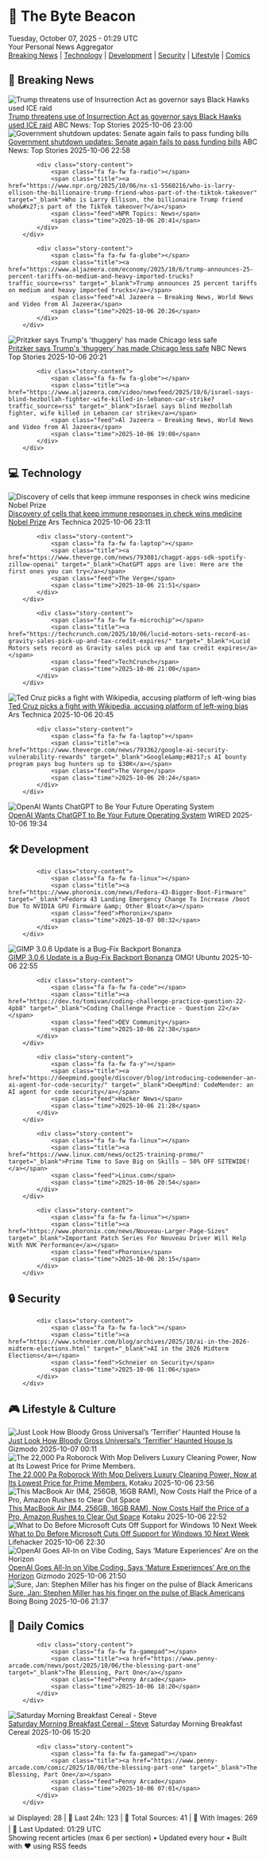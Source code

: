 <!-- Processing 54 RSS feeds at 2025-10-07 01:29:03 UTC -->
<!-- Processing: Garfield -->
<!-- Processing: Cyanide & Happiness -->
<!-- Processing: Dinosaur Comics -->
<!-- Processing: CNN Breaking News -->
<!-- Processing: BBC World News -->
<!-- Processing: NPR News -->
<!-- Processing: CBC News -->
<!-- Error processing https://rss.cbc.ca/lineup/topstories.xml: The read operation timed out -->
<!-- Processing: Reuters World News -->
<!-- Processing: Associated Press Breaking -->
<!-- Processing: NBC News Breaking -->
<!-- Processing: Guardian World News -->
<!-- Processing: Ars Technica -->
<!-- Processing: Lobsters Python -->
<!-- Processing: Hacker News -->
<!-- Processing: Phoronix Linux News -->
<!-- Processing: It's FOSS -->
<!-- Processing: OMG! Ubuntu -->
<!-- Processing: Linux.com -->
<!-- Processing: Red Hat Blog -->
<!-- Processing: Ubuntu Blog -->
<!-- Processing: GitHub Blog -->
<!-- Processing: DZone -->
<!-- Processing: Gizmodo -->
<!-- Processing: Kotaku -->
<!-- Error processing https://kotaku.com/rss: The read operation timed out -->
<!-- Processing: Boing Boing -->
<!-- Processing: Krebs on Security -->
<!-- Generated 4 new posts out of 26 feeds processed -->
<div class="newspaper-header">
    <h1 class="newspaper-title">📰 The Byte Beacon</h1>
    <div class="newspaper-date">Tuesday, October 07, 2025 - 01:29 UTC</div>
    <div class="newspaper-subtitle">Your Personal News Aggregator</div>
</div>

<div class="newspaper-nav">
    <a href="#breaking">Breaking News</a> |
    <a href="#tech">Technology</a> |
    <a href="#dev">Development</a> |
    <a href="#security">Security</a> |
    <a href="#lifestyle">Lifestyle</a> |
    <a href="#webcomics">Comics</a>
</div>

<div class="news-section breaking-news" id="breaking">
<h2 class="section-header">🚨 Breaking News</h2>
<div class="stories-container">
<div class="story">
            <img src="https://s.abcnews.com/images/US/chicago-2-gty-gmh-251006_1759761869543_hpMain_4x3t_384.jpg" alt="Trump threatens use of Insurrection Act as governor says Black Hawks used ICE raid" class="story-image" loading="lazy" onerror="this.style.display='none'">
            <div class="story-content">
                <span class="fa fa-fw fa-tv"></span>
                <span class="title"><a href="https://abcnews.go.com/US/illinois-files-lawsuit-block-deployment-national-guard/story?id=126253079" target="_blank">Trump threatens use of Insurrection Act as governor says Black Hawks used ICE raid</a></span>
                <span class="feed">ABC News: Top Stories</span>
                <span class="time">2025-10-06 23:00</span>
            </div>
        </div>
<div class="story">
            <img src="https://s.abcnews.com/images/US/shutdown-1-rt-gmh-251006_1759756530332_hpMain_4x3t_384.jpg" alt="Government shutdown updates: Senate again fails to pass funding bills" class="story-image" loading="lazy" onerror="this.style.display='none'">
            <div class="story-content">
                <span class="fa fa-fw fa-tv"></span>
                <span class="title"><a href="https://abcnews.go.com/Politics/live-updates/government-shutdown-live-updates/?id=126242587" target="_blank">Government shutdown updates: Senate again fails to pass funding bills</a></span>
                <span class="feed">ABC News: Top Stories</span>
                <span class="time">2025-10-06 22:58</span>
            </div>
        </div>
<div class="story">
            
            <div class="story-content">
                <span class="fa fa-fw fa-radio"></span>
                <span class="title"><a href="https://www.npr.org/2025/10/06/nx-s1-5560216/who-is-larry-ellison-the-billionaire-trump-friend-whos-part-of-the-tiktok-takeover" target="_blank">Who is Larry Ellison, the billionaire Trump friend who&#x27;s part of the TikTok takeover?</a></span>
                <span class="feed">NPR Topics: News</span>
                <span class="time">2025-10-06 20:41</span>
            </div>
        </div>
<div class="story">
            
            <div class="story-content">
                <span class="fa fa-fw fa-globe"></span>
                <span class="title"><a href="https://www.aljazeera.com/economy/2025/10/6/trump-announces-25-percent-tariffs-on-medium-and-heavy-imported-trucks?traffic_source=rss" target="_blank">Trump announces 25 percent tariffs on medium and heavy imported trucks</a></span>
                <span class="feed">Al Jazeera – Breaking News, World News and Video from Al Jazeera</span>
                <span class="time">2025-10-06 20:26</span>
            </div>
        </div>
<div class="story">
            <img src="https://media-cldnry.s-nbcnews.com/image/upload/t_fit_1500w/mpx/2704722219/2025_10/1759782084961_f_brk_pritzker_trump_invasion_251006_1920x1080-0dyv07.jpg" alt="Pritzker says Trump&#x27;s &#x27;thuggery&#x27; has made Chicago less safe" class="story-image" loading="lazy" onerror="this.style.display='none'">
            <div class="story-content">
                <span class="fa fa-fw fa-broadcast-tower"></span>
                <span class="title"><a href="https://www.nbcnews.com/video/illinois-governor-says-trump-s-thuggery-has-made-chicago-less-safe-249209413544" target="_blank">Pritzker says Trump&#x27;s &#x27;thuggery&#x27; has made Chicago less safe</a></span>
                <span class="feed">NBC News Top Stories</span>
                <span class="time">2025-10-06 20:21</span>
            </div>
        </div>
<div class="story">
            
            <div class="story-content">
                <span class="fa fa-fw fa-globe"></span>
                <span class="title"><a href="https://www.aljazeera.com/video/newsfeed/2025/10/6/israel-says-blind-hezbollah-fighter-wife-killed-in-lebanon-car-strike?traffic_source=rss" target="_blank">Israel says blind Hezbollah fighter, wife killed in Lebanon car strike</a></span>
                <span class="feed">Al Jazeera – Breaking News, World News and Video from Al Jazeera</span>
                <span class="time">2025-10-06 19:08</span>
            </div>
        </div>
</div>
</div>
<div class="news-section tech-news" id="tech">
<h2 class="section-header">💻 Technology</h2>
<div class="stories-container">
<div class="story">
            <img src="https://cdn.arstechnica.net/wp-content/uploads/2025/10/GettyImages-2239175375-500x500.jpg" alt="Discovery of cells that keep immune responses in check wins medicine Nobel Prize" class="story-image" loading="lazy" onerror="this.style.display='none'">
            <div class="story-content">
                <span class="fa fa-fw fa-cog"></span>
                <span class="title"><a href="https://arstechnica.com/health/2025/10/discovery-of-cells-that-keep-immune-responses-in-check-wins-medicine-nobel-prize/" target="_blank">Discovery of cells that keep immune responses in check wins medicine Nobel Prize</a></span>
                <span class="feed">Ars Technica</span>
                <span class="time">2025-10-06 23:11</span>
            </div>
        </div>
<div class="story">
            
            <div class="story-content">
                <span class="fa fa-fw fa-laptop"></span>
                <span class="title"><a href="https://www.theverge.com/news/793081/chagpt-apps-sdk-spotify-zillow-openai" target="_blank">ChatGPT apps are live: Here are the first ones you can try</a></span>
                <span class="feed">The Verge</span>
                <span class="time">2025-10-06 21:51</span>
            </div>
        </div>
<div class="story">
            
            <div class="story-content">
                <span class="fa fa-fw fa-microchip"></span>
                <span class="title"><a href="https://techcrunch.com/2025/10/06/lucid-motors-sets-record-as-gravity-sales-pick-up-and-tax-credit-expires/" target="_blank">Lucid Motors sets record as Gravity sales pick up and tax credit expires</a></span>
                <span class="feed">TechCrunch</span>
                <span class="time">2025-10-06 21:00</span>
            </div>
        </div>
<div class="story">
            <img src="https://cdn.arstechnica.net/wp-content/uploads/2025/10/ted-cruz-500x500-1759781343.jpg" alt="Ted Cruz picks a fight with Wikipedia, accusing platform of left-wing bias" class="story-image" loading="lazy" onerror="this.style.display='none'">
            <div class="story-content">
                <span class="fa fa-fw fa-cog"></span>
                <span class="title"><a href="https://arstechnica.com/tech-policy/2025/10/ted-cruz-picks-a-fight-with-wikipedia-accusing-platform-of-left-wing-bias/" target="_blank">Ted Cruz picks a fight with Wikipedia, accusing platform of left-wing bias</a></span>
                <span class="feed">Ars Technica</span>
                <span class="time">2025-10-06 20:45</span>
            </div>
        </div>
<div class="story">
            
            <div class="story-content">
                <span class="fa fa-fw fa-laptop"></span>
                <span class="title"><a href="https://www.theverge.com/news/793362/google-ai-security-vulnerability-rewards" target="_blank">Google&amp;#8217;s AI bounty program pays bug hunters up to $30K</a></span>
                <span class="feed">The Verge</span>
                <span class="time">2025-10-06 20:24</span>
            </div>
        </div>
<div class="story">
            <img src="https://media.wired.com/photos/68e418e683909ddc0a48c4c8/master/pass/OpenAI-Wants-ChatGPT-to-be-Your-Future-Operation-System-Business-2218344212.jpg" alt="OpenAI Wants ChatGPT to Be Your Future Operating System" class="story-image" loading="lazy" onerror="this.style.display='none'">
            <div class="story-content">
                <span class="fa fa-fw fa-bolt"></span>
                <span class="title"><a href="https://www.wired.com/story/openai-dev-day-sam-altman-chatgpt-apps/" target="_blank">OpenAI Wants ChatGPT to Be Your Future Operating System</a></span>
                <span class="feed">WIRED</span>
                <span class="time">2025-10-06 19:34</span>
            </div>
        </div>
</div>
</div>
<div class="news-section dev-news" id="dev">
<h2 class="section-header">🛠️ Development</h2>
<div class="stories-container">
<div class="story">
            
            <div class="story-content">
                <span class="fa fa-fw fa-linux"></span>
                <span class="title"><a href="https://www.phoronix.com/news/Fedora-43-Bigger-Boot-Firmware" target="_blank">Fedora 43 Landing Emergency Change To Increase /boot Due To NVIDIA GPU Firmware &amp; Other Bloat</a></span>
                <span class="feed">Phoronix</span>
                <span class="time">2025-10-07 00:32</span>
            </div>
        </div>
<div class="story">
            <img src="https://i0.wp.com/www.omgubuntu.co.uk/wp-content/uploads/2024/11/gimp-3.0-hero.jpg?resize=406%2C232&amp;ssl=1" alt="GIMP 3.0.6 Update is a Bug-Fix Backport Bonanza" class="story-image" loading="lazy" onerror="this.style.display='none'">
            <div class="story-content">
                <span class="fa fa-fw fa-ubuntu"></span>
                <span class="title"><a href="https://www.omgubuntu.co.uk/2025/10/gimp-3-0-6-update-fixes-bugs" target="_blank">GIMP 3.0.6 Update is a Bug-Fix Backport Bonanza</a></span>
                <span class="feed">OMG! Ubuntu</span>
                <span class="time">2025-10-06 22:55</span>
            </div>
        </div>
<div class="story">
            
            <div class="story-content">
                <span class="fa fa-fw fa-code"></span>
                <span class="title"><a href="https://dev.to/tomivan/coding-challenge-practice-question-22-4pb8" target="_blank">Coding Challenge Practice - Question 22</a></span>
                <span class="feed">DEV Community</span>
                <span class="time">2025-10-06 22:38</span>
            </div>
        </div>
<div class="story">
            
            <div class="story-content">
                <span class="fa fa-fw fa-y"></span>
                <span class="title"><a href="https://deepmind.google/discover/blog/introducing-codemender-an-ai-agent-for-code-security/" target="_blank">DeepMind: CodeMender: an AI agent for code security</a></span>
                <span class="feed">Hacker News</span>
                <span class="time">2025-10-06 21:28</span>
            </div>
        </div>
<div class="story">
            
            <div class="story-content">
                <span class="fa fa-fw fa-linux"></span>
                <span class="title"><a href="https://www.linux.com/news/oct25-training-promo/" target="_blank">Prime Time to Save Big on Skills – 50% OFF SITEWIDE!</a></span>
                <span class="feed">Linux.com</span>
                <span class="time">2025-10-06 20:54</span>
            </div>
        </div>
<div class="story">
            
            <div class="story-content">
                <span class="fa fa-fw fa-linux"></span>
                <span class="title"><a href="https://www.phoronix.com/news/Nouveau-Larger-Page-Sizes" target="_blank">Important Patch Series For Nouveau Driver Will Help With NVK Performance</a></span>
                <span class="feed">Phoronix</span>
                <span class="time">2025-10-06 20:15</span>
            </div>
        </div>
</div>
</div>
<div class="news-section security-news" id="security">
<h2 class="section-header">🔒 Security</h2>
<div class="stories-container">
<div class="story">
            
            <div class="story-content">
                <span class="fa fa-fw fa-lock"></span>
                <span class="title"><a href="https://www.schneier.com/blog/archives/2025/10/ai-in-the-2026-midterm-elections.html" target="_blank">AI in the 2026 Midterm Elections</a></span>
                <span class="feed">Schneier on Security</span>
                <span class="time">2025-10-06 11:06</span>
            </div>
        </div>
</div>
</div>
<div class="news-section lifestyle-news" id="lifestyle">
<h2 class="section-header">🎮 Lifestyle & Culture</h2>
<div class="stories-container">
<div class="story">
            <img src="https://gizmodo.com/app/uploads/2025/10/terrifier-horror-nights-instagram-1280x853.jpg" alt="Just Look How Bloody Gross Universal’s ‘Terrifier’ Haunted House Is" class="story-image" loading="lazy" onerror="this.style.display='none'">
            <div class="story-content">
                <span class="fa fa-fw fa-computer"></span>
                <span class="title"><a href="https://gizmodo.com/just-look-how-bloody-gross-universals-terrifier-haunted-house-is-2000668471" target="_blank">Just Look How Bloody Gross Universal’s ‘Terrifier’ Haunted House Is</a></span>
                <span class="feed">Gizmodo</span>
                <span class="time">2025-10-07 00:11</span>
            </div>
        </div>
<div class="story">
            <img src="https://kotaku.com/app/uploads/2025/10/roborock-saros-10r-mop.jpg" alt="The 22,000 Pa Roborock With Mop Delivers Luxury Cleaning Power, Now at Its Lowest Price for Prime Members." class="story-image" loading="lazy" onerror="this.style.display='none'">
            <div class="story-content">
                <span class="fa fa-fw fa-gamepad"></span>
                <span class="title"><a href="https://kotaku.com/the-22000-pa-roborock-with-mop-delivers-luxury-cleaning-power-now-at-its-lowest-price-for-prime-members-2000632151" target="_blank">The 22,000 Pa Roborock With Mop Delivers Luxury Cleaning Power, Now at Its Lowest Price for Prime Members.</a></span>
                <span class="feed">Kotaku</span>
                <span class="time">2025-10-06 23:56</span>
            </div>
        </div>
<div class="story">
            <img src="https://kotaku.com/app/uploads/2025/09/Apple-2025-MacBook-Air-13-inch-Laptop-with-M4-chip.jpg" alt="This MacBook Air (M4, 256GB, 16GB RAM), Now Costs Half the Price of a Pro, Amazon Rushes to Clear Out Space" class="story-image" loading="lazy" onerror="this.style.display='none'">
            <div class="story-content">
                <span class="fa fa-fw fa-gamepad"></span>
                <span class="title"><a href="https://kotaku.com/this-macbook-air-m4-256gb-16gb-ram-now-costs-half-the-price-of-a-pro-amazon-rushes-to-clear-out-space-2000632140" target="_blank">This MacBook Air (M4, 256GB, 16GB RAM), Now Costs Half the Price of a Pro, Amazon Rushes to Clear Out Space</a></span>
                <span class="feed">Kotaku</span>
                <span class="time">2025-10-06 22:52</span>
            </div>
        </div>
<div class="story">
            <img src="https://lifehacker.com/imagery/articles/01JYKW5CHJ5W0VMC8STAYW46FR/hero-image.png" alt="What to Do Before Microsoft Cuts Off Support for Windows 10 Next Week" class="story-image" loading="lazy" onerror="this.style.display='none'">
            <div class="story-content">
                <span class="fa fa-fw fa-life-ring"></span>
                <span class="title"><a href="https://lifehacker.com/tech/extra-year-windows-10-security-updates?utm_medium=RSS" target="_blank">What to Do Before Microsoft Cuts Off Support for Windows 10 Next Week</a></span>
                <span class="feed">Lifehacker</span>
                <span class="time">2025-10-06 22:30</span>
            </div>
        </div>
<div class="story">
            <img src="https://gizmodo.com/app/uploads/2025/10/GettyImages-2236544077-1280x853.jpg" alt="OpenAI Goes All-In on Vibe Coding, Says ‘Mature Experiences’ Are on the Horizon" class="story-image" loading="lazy" onerror="this.style.display='none'">
            <div class="story-content">
                <span class="fa fa-fw fa-computer"></span>
                <span class="title"><a href="https://gizmodo.com/openai-goes-all-in-on-vibe-coding-says-mature-experiences-are-on-the-horizon-2000668253" target="_blank">OpenAI Goes All-In on Vibe Coding, Says ‘Mature Experiences’ Are on the Horizon</a></span>
                <span class="feed">Gizmodo</span>
                <span class="time">2025-10-06 21:50</span>
            </div>
        </div>
<div class="story">
            <img src="https://i0.wp.com/boingboing.net/wp-content/uploads/2023/12/stephen-miller.jpg?fit=1500%2C957&amp;quality=60&amp;ssl=1" alt="Sure, Jan: Stephen Miller has his finger on the pulse of Black Americans" class="story-image" loading="lazy" onerror="this.style.display='none'">
            <div class="story-content">
                <span class="fa fa-fw fa-arrow-right"></span>
                <span class="title"><a href="https://boingboing.net/2025/10/06/sure-jan-stephen-miller-has-his-finger-on-the-pluse-of-black-americans.html" target="_blank">Sure, Jan: Stephen Miller has his finger on the pulse of Black Americans</a></span>
                <span class="feed">Boing Boing</span>
                <span class="time">2025-10-06 21:37</span>
            </div>
        </div>
</div>
</div>
<div class="news-section webcomics-section" id="webcomics">
<h2 class="section-header">🎨 Daily Comics</h2>
<div class="stories-container">
<div class="story">
            
            <div class="story-content">
                <span class="fa fa-fw fa-gamepad"></span>
                <span class="title"><a href="https://www.penny-arcade.com/news/post/2025/10/06/the-blessing-part-one" target="_blank">The Blessing, Part One</a></span>
                <span class="feed">Penny Arcade</span>
                <span class="time">2025-10-06 18:20</span>
            </div>
        </div>
<div class="story">
            <img src="https://www.smbc-comics.com/comics/1759640174-20251006.png" alt="Saturday Morning Breakfast Cereal - Steve" class="story-image" loading="lazy" onerror="this.style.display='none'">
            <div class="story-content">
                <span class="fa fa-fw fa-smile"></span>
                <span class="title"><a href="https://www.smbc-comics.com/comic/steve" target="_blank">Saturday Morning Breakfast Cereal - Steve</a></span>
                <span class="feed">Saturday Morning Breakfast Cereal</span>
                <span class="time">2025-10-06 15:20</span>
            </div>
        </div>
<div class="story">
            
            <div class="story-content">
                <span class="fa fa-fw fa-gamepad"></span>
                <span class="title"><a href="https://www.penny-arcade.com/comic/2025/10/06/the-blessing-part-one" target="_blank">The Blessing, Part One</a></span>
                <span class="feed">Penny Arcade</span>
                <span class="time">2025-10-06 07:01</span>
            </div>
        </div>
</div>
</div>

<div class="newspaper-footer">
    <div class="stats">
        📊 Displayed: 28 | 📅 Last 24h: 123 | 📡 Total Sources: 41 | 📸 With Images: 269 |
        🔄 Last Updated: 01:29 UTC
    </div>
    <div class="footer-note">
        Showing recent articles (max 6 per section) • Updated every hour • Built with ❤️ using RSS feeds
    </div>
</div>
